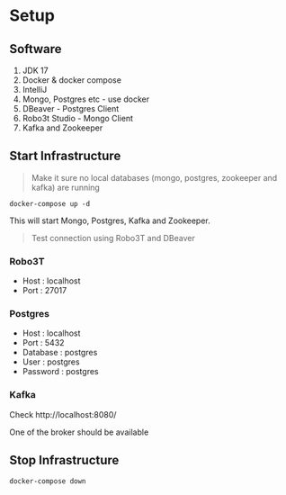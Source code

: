# Setup
## Software
1. JDK 17
2. Docker & docker compose
3. IntelliJ
4. Mongo, Postgres etc - use docker
5. DBeaver - Postgres Client
6. Robo3t Studio - Mongo Client
7. Kafka and Zookeeper

## Start Infrastructure
> Make it sure no local databases (mongo, postgres, zookeeper and kafka) are running
```shell
docker-compose up -d
```
This will start Mongo, Postgres, Kafka and Zookeeper.
> Test connection using Robo3T and DBeaver
### Robo3T
* Host : localhost
* Port : 27017
### Postgres
* Host : localhost
* Port : 5432
* Database : postgres
* User : postgres
* Password : postgres
### Kafka
Check http://localhost:8080/ 

One of the broker should be available
## Stop Infrastructure
```shell
docker-compose down
```
